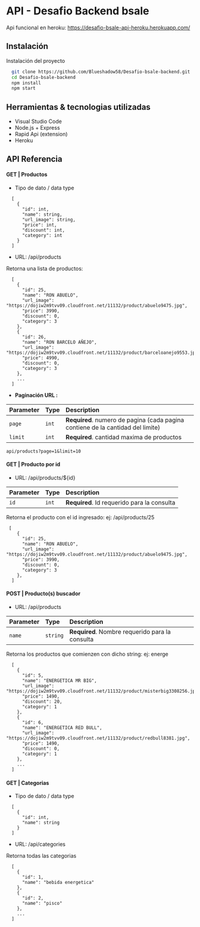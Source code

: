 
# API - Desafio Backend bsale

Api funcional en heroku: https://desafio-bsale-api-heroku.herokuapp.com/


## Instalación

Instalación del proyecto

```bash
  git clone https://github.com/Blueshadow58/Desafio-bsale-backend.git
  cd Desafio-bsale-backend
  npm install 
  npm start  
```
    
## Herramientas & tecnologias utilizadas 

- Visual Studio Code
- Node.js + Express
- Rapid Api (extension)
- Heroku

## API Referencia

#### **GET** |  Productos

- Tipo de dato / data type
```
  [
    {
      "id": int,
      "name": string,
      "url_image": string,
      "price": int,
      "discount": int,
      "category": int
    }
  ]
```

- URL: /api/products

Retorna una lista de productos: 
```
  [
    {
      "id": 25,
      "name": "RON ABUELO",
      "url_image": "https://dojiw2m9tvv09.cloudfront.net/11132/product/abuelo9475.jpg",
      "price": 3990,
      "discount": 0,
      "category": 3
    },
    {
      "id": 26,
      "name": "RON BARCELO AÑEJO",
      "url_image": "https://dojiw2m9tvv09.cloudfront.net/11132/product/barceloanejo9553.jpg",
      "price": 4990,
      "discount": 0,
      "category": 3
    },
    ...
  ]
```

- **Paginación URL :** 

| Parameter | Type     | Description                       |
| :-------- | :------- | :-------------------------------- |
| `page`      | `int` | **Required**. numero de pagina (cada pagina contiene de la cantidad del limite) |
| `limit`      | `int` | **Required**. cantidad maxima de productos |

```
api/products?page=1&limit=10
```


#### **GET** | Producto por id



- URL: /api/products/${id}


| Parameter | Type     | Description                       |
| :-------- | :------- | :-------------------------------- |
| `id`      | `int` | **Required**. Id requerido para la consulta |

Retorna el producto con el id ingresado: ej: /api/products/25

```
 [
    {
      "id": 25,
      "name": "RON ABUELO",
      "url_image": "https://dojiw2m9tvv09.cloudfront.net/11132/product/abuelo9475.jpg",
      "price": 3990,
      "discount": 0,
      "category": 3
    },        
  ]

```

#### **POST** | Producto(s) buscador

- URL: /api/products

| Parameter | Type     | Description                       |
| :-------- | :------- | :-------------------------------- |
| `name`      | `string` | **Required**. Nombre requerido para la consulta |

Retorna los productos que comienzen con dicho string: ej: energe

```
  [
    {
      "id": 5,
      "name": "ENERGETICA MR BIG",
      "url_image": "https://dojiw2m9tvv09.cloudfront.net/11132/product/misterbig3308256.jpg",
      "price": 1490,
      "discount": 20,
      "category": 1
    },
    {
      "id": 6,
      "name": "ENERGETICA RED BULL",
      "url_image": "https://dojiw2m9tvv09.cloudfront.net/11132/product/redbull8381.jpg",
      "price": 1490,
      "discount": 0,
      "category": 1
    },
    ...
  ]
```


#### **GET** | Categorias 

- Tipo de dato / data type
```
  [
    {
      "id": int,
      "name": string
    }    
  ]
```
- URL: /api/categories

Retorna todas las categorias

```
  [
    {
      "id": 1,
      "name": "bebida energetica"
    },
    {
      "id": 2,
      "name": "pisco"
    },
    ...
  ]

```
